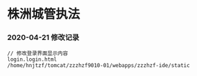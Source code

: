 # 株洲城管执法

### 2020-04-21 修改记录

```
// 修改登录界面显示内容
login.login.html
/home/hnjtzf/tomcat/zzzhzf9010-01/webapps/zzzhzf-ide/static
```